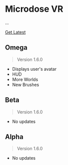 # Microdose VR

...

[Get Latest](https://chroma.vision/download)

## **Omega**
> Version 1.6.0
- Displays user's avatar
- HUD
- More Worlds
- New Brushes

## **Beta**
> Version 1.6.0
- No updates

## **Alpha**
> Version 1.6.0
- No updates